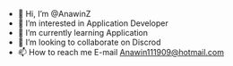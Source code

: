 - 👋 Hi, I’m @AnawinZ
- 👀 I’m interested in Application Developer
- 🌱 I’m currently learning Application  
- 💞️ I’m looking to collaborate on Discrod
- 📫 How to reach me E-mail Anawin111909@hotmail.com

<!---
AnawinZ/AnawinZ is a ✨ special ✨ repository because its `README.md` (this file) appears on your GitHub profile.
You can click the Preview link to take a look at your changes.
--->
